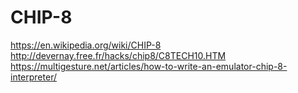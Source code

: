 # CHIP-8
https://en.wikipedia.org/wiki/CHIP-8
http://devernay.free.fr/hacks/chip8/C8TECH10.HTM
https://multigesture.net/articles/how-to-write-an-emulator-chip-8-interpreter/